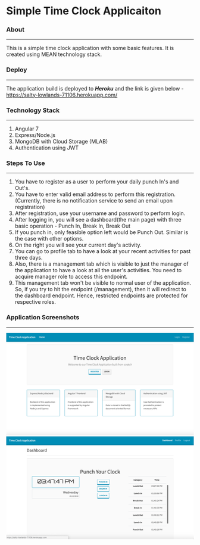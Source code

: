 Simple Time Clock Applicaiton
=============================

### About ###
-----------------------------
This is a simple time clock application with some basic features. It is created using MEAN technology stack.

### Deploy ###
-----------------------------
The application build is deployed to ***Heroku*** and the link is given below - 
https://salty-lowlands-71106.herokuapp.com/

### Technology Stack ### 
-----------------------------
1. Angular 7
2. Express/Node.js
3. MongoDB with Cloud Storage (MLAB)
4. Authentication using JWT

### Steps To Use ### 
-----------------------------
1. You have to register as a user to perform your daily punch In's and Out's. 
2. You have to enter valid email address to perform this registration. (Currently, there is no notification service to send an email upon registration)
3. After registration, use your username and password to perform login.
4. After logging in, you will see a dashboard(the main page) with three basic operation - Punch In, Break In, Break Out
5. If you punch in, only feasible option left would be Punch Out. Similar is the case with other options. 
6. On the right you will see your current day's activity.
7. You can go to profile tab to have a look at your recent activities for past three days. 
8. Also, there is a management tab which is visible to just the manager of the application to have a look at all the user's activities. You need to acquire manager role to access this endpoint. 
9. This management tab won't be visible to normal user of the application. So, if you try to hit the endpoint (/management), then it will redirect to the dashboard endpoint. Hence, restricted endpoints are protected for respective roles.

### Application Screenshots ###
-----------------------------
![alt text](https://github.com/kushg18/timeclockapp/blob/master/screenshots/home.png)
![alt text](https://github.com/kushg18/timeclockapp/blob/master/screenshots/dashboard.png)